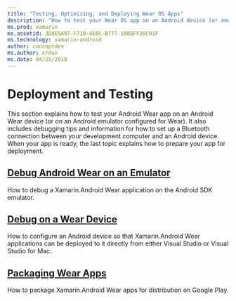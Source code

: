 ```yaml
---
title: "Testing, Optimizing, and Deploying Wear OS Apps"
description: "How to test your Wear OS app on an Android device (or emulator) and prepare it for deployment."
ms.prod: xamarin
ms.assetid: 3D8E5A97-F719-4E8C-B777-108DFF20C91F
ms.technology: xamarin-android
author: conceptdev
ms.author: crdun
ms.date: 04/25/2018
---
```


# Deployment and Testing

This section explains how to test your Android Wear app on an Android
Wear device (or on an Android emulator configured for Wear). It also
includes debugging tips and information for how to set up a Bluetooth
connection between your development computer and an Android device.
When your app is ready, the last topic explains how to prepare your app
for deployment.

## [Debug Android Wear on an Emulator](~/android/wear/deploy-test/debug-on-emulator.md)

How to debug a Xamarin.Android Wear application on the Android SDK
emulator.

## [Debug on a Wear Device](~/android/wear/deploy-test/debug-on-device.md)

How to configure an Android device so that Xamarin.Android Wear
applications can be deployed to it directly from either Visual Studio
or Visual Studio for Mac.

##  [Packaging Wear Apps](~/android/wear/deploy-test/packaging.md)

How to package Xamarin.Android Wear apps for distribution on Google
Play.

